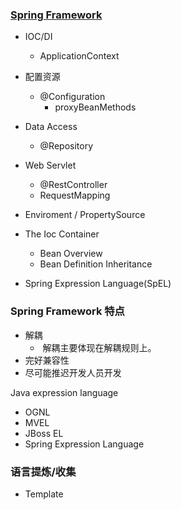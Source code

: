 ### [Spring Framework](https://docs.spring.io/spring/docs/5.2.3.RELEASE/spring-framework-reference/)

- IOC/DI

  - ApplicationContext
- 配置资源

  - @Configuration
    - proxyBeanMethods
- Data Access

  - @Repository
- Web Servlet

  - @RestController
  - RequestMapping
- Enviroment / PropertySource
- The Ioc Container
  - Bean Overview
  - Bean Definition Inheritance
- Spring Expression Language(SpEL)

### Spring Framework 特点

- 解耦
  - ​	解耦主要体现在解耦规则上。
- 完好兼容性
- 尽可能推迟开发人员开发



Java expression language

- OGNL
- MVEL
- JBoss EL
- Spring Expression Language



### 语言提炼/收集

- Template

